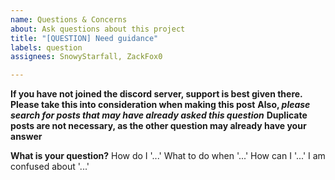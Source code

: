 ```yaml
---
name: Questions & Concerns
about: Ask questions about this project
title: "[QUESTION] Need guidance"
labels: question
assignees: SnowyStarfall, ZackFox0

---
```


**If you have not joined the discord server, support is best given there.**
**Please take this into consideration when making this post**
**Also, _please search for posts that may have already asked this question_**
**Duplicate posts are not necessary, as the other question may already have your answer**

**What is your question?**
How do I '...'
What to do when '...'
How can I '...'
I am confused about '...'
